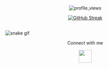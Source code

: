 <br><p align="center">![profile_views](https://komarev.com/ghpvc/?username=your-github-panayotsky-dev&color=blueviolet)</div></p> <p align="center">[![GitHub Streak](https://streak-stats.demolab.com?user=panayotsky-dev&hide_border=true&border_radius=4&currStreakNum=7BF4FF&dates=7BF4FF&sideNums=DD6138&sideLabels=CCC9D0A2&background=DD272700)](https://git.io/streak-stats)</p></br>
![snake gif](https://github.com/panayotsky-dev/panayotsky-dev/blob/output/github-contribution-grid-snake.gif)
 <p align="center">Connect with me</p>

<p align="center"><a href=https://www.linkedin.com/in/panayot-petkov-36aa0963/> <img height="40em" src="https://www.mhe-sme.org/wp-content/uploads/2017/12/linkedin-icon.png" /><a/>
